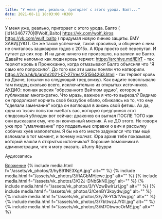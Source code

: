 ```yaml
---
title: "У меня уже, реально, пригорает с этого урода. Балт..."
date: 2021-08-11 18:03:00 +0300
---
```


У меня уже, реально, пригорает с этого урода. Балто ( [id143467770|@Wolf_Balto] https://vk.com/wolf_kiros https://vk.com/wulf_balto ) придумал новую линию защиты. ЕМУ ЗАВИДУЮТ. Он же такой успешный, такой красивый, и общение с ним не считалось зашкваром годов с 2015х.
А Юра просто всё перепутал. И путает до сих пор. И на даче ничего не произошло, на записи не Балто.
Давайте напомню как люди кровь теряют:
https://archive.md/lElrT - так теряют кровь в Пронюханно, когда отмазывают Балто объясняя что "Я само его попросило". До того как эти шизы поняли что натворили.
https://2ch.hk/b/arch/2021-07-27/res/251564263.html - так теряют кровь на Дваче, (ссылки на следующий тред внизу). Как видите повсплывало там пиздец сколько всего, исключительно из открытых источников.
АУДИО: полная версия "обрезанного Вайтлом аудио", которое я публиковал многократно. Что мразь, важное я что-то вырезал?
Видимо он продолжает корчить своё беззубое ебало, обижаясь на то, что ему "сделали замечание" когда он воплощал в жизнь свой фетиш.
Ах да, одна из тысяч попыток наебать вас, которую предпринял этот спидозный ублюдок вот сейчас: драконов он выгнал ПОСЛЕ ТОГО как они высказали ему, что он конченный мясник. А не ДО этого. Не говоря уже про "умалчивание" про поддельные справки о вич и рассылку собачих хуёв малолеткам.
Я бы на его месте задумался что там ещё взломали в тот момент, и почему молчат. Юра архив тебе показывал, который нашли в открытых источниках?
Хорошие помошники в администрации, что я могу сказать.
#furry #фурри


Аудиозапись

[Вложение](https://vk.com/photo41076938_457247551)
{% include media.html f="/assets/vk_photos/3/hyB91NE3XgA.jpg" alt="" %}
{% include media.html f="/assets/vk_photos/3/fIAGbMHjewc.jpg" alt="" %}
{% include media.html f="/assets/vk_photos/3/O2J-DNbSkN0.jpg" alt="" %}
{% include media.html f="/assets/vk_photos/3/YVzwBwlrLrI.jpg" alt="" %}
{% include media.html f="/assets/vk_photos/3/CenBY3koydw.jpg" alt="" %}
{% include media.html f="/assets/vk_photos/3/y78-YCkfViw.jpg" alt="" %}
{% include media.html f="/assets/vk_photos/3/7bttwzJJY0I.jpg" alt="" %}
{% include media.html f="/assets/vk_photos/3/M7ObwocOrME.jpg" alt="" %}
